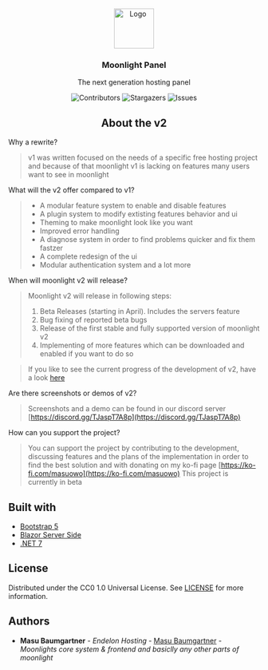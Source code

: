 <br/>
<center>
<p align="center">
  <a href="https://github.com/Moonlight-Panel/Moonlight">
    <img src="https://raw.githubusercontent.com/Moonlight-Panel/Resources/main/public/images/logo.svg" alt="Logo" width="80" height="80">
  </a>

  <h3 align="center">Moonlight Panel</h3>

  <p align="center">
    The next generation hosting panel
  </p>
</p>

![Contributors](https://img.shields.io/github/contributors/Moonlight-Panel/Moonlight?color=dark-green) ![Stargazers](https://img.shields.io/github/stars/Moonlight-Panel/Moonlight?style=social) ![Issues](https://img.shields.io/github/issues/Moonlight-Panel/Moonlight) 

## About the v2
</center>

Why a rewrite?

> v1 was written focused on the needs of a specific free hosting project and because of that moonlight v1 is lacking on features many users want to see in moonlight

What will the v2 offer compared to v1?

> - A modular feature system to enable and disable features
> - A plugin system to modify extisting features behavior and ui
> - Theming to make moonlight look like you want
> - Improved error handling
> - A diagnose system in order to find problems quicker and fix them fastzer
> - A complete redesign of the ui
> - Modular authentication system
> and a lot more

When will moonlight v2 will release?

> Moonlight v2 will release in following steps:
> 1. Beta Releases (starting in April). Includes the servers feature
> 2. Bug fixing of reported beta bugs
> 3. Release of the first stable and fully supported version of moonlight v2
> 4. Implementing of more features which can be downloaded and enabled if you want to do so

> If you like to see the current progress of the development of v2, have a look [here](https://github.com/orgs/Moonlight-Panel/projects/5/views/2)

Are there screenshots or demos of v2?

> Screenshots and a demo can be found in our discord server
> [https://discord.gg/TJaspT7A8p](https://discord.gg/TJaspT7A8p)

How can you support the project?

> You can support the project by contributing to the development, discussing features and the plans of the implementation in order to find the best solution and with donating on my ko-fi page
[https://ko-fi.com/masuowo](https://ko-fi.com/masuowo)
This project is currently in beta
> 

## Built with

* [Bootstrap 5](https://getbootstrap.com/)
* [Blazor Server Side](https://learn.microsoft.com/de-de/aspnet/core/blazor/hosting-models?view=aspnetcore-7.0)
* [.NET 7](https://dotnet.microsoft.com/en-us/download/dotnet/7.0)

## License

Distributed under the CC0 1.0 Universal License. See [LICENSE](https://github.com/Moonlight-Panel/Moonlight/blob/main/LICENSE) for more information.

## Authors

* **Masu Baumgartner** - *Endelon Hosting* - [Masu Baumgartner](https://github.com/Marcel-Baumgartner) - *Moonlights core system & frontend and basiclly any other parts of moonlight*
